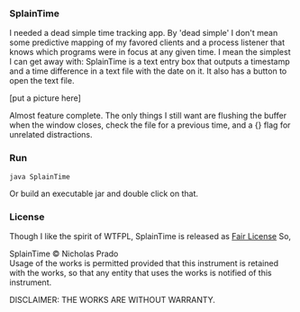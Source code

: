 
### SplainTime

I needed a dead simple time tracking app. By 'dead simple' I don't mean some predictive mapping of my favored clients and a process listener that knows which programs were in focus at any given time. I mean the simplest I can get away with: SplainTime is a text entry box that outputs a timestamp and a time difference in a text file with the date on it. It also has a button to open the text file.

[put a picture here]

Almost feature complete. The only things I still want are flushing the buffer when the window closes, check the file for a previous time, and a {} flag for unrelated distractions.

### Run

    java SplainTime

Or build an executable jar and double click on that.

### License

Though I like the spirit of WTFPL, SplainTime is released as [Fair License](http://fairlicense.org/) So,

SplainTime &copy; Nicholas Prado  
Usage of the works is permitted provided that this instrument is retained with the works, so that any entity that uses the works is notified of this instrument.

DISCLAIMER: THE WORKS ARE WITHOUT WARRANTY.